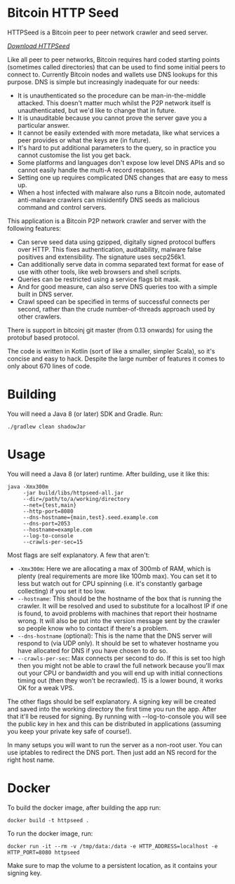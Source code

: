 Bitcoin HTTP Seed
=================

HTTPSeed is a Bitcoin peer to peer network crawler and seed server.

*[Download HTTPSeed](https://github.com/bitcoinj/httpseed/releases)*

Like all peer to peer networks, Bitcoin requires hard coded starting points (sometimes called directories) that can be used to
find some initial peers to connect to. Currently Bitcoin nodes and wallets use DNS lookups for this purpose. DNS is
simple but increasingly inadequate for our needs:

* It is unauthenticated so the procedure can be man-in-the-middle attacked. This doesn't matter much whilst the P2P
  network itself is unauthenticated, but we'd like to change that in future.
* It is unauditable because you cannot prove the server gave you a particular answer.
* It cannot be easily extended with more metadata, like what services a peer provides or what the keys are (in future).
* It's hard to put additional parameters to the query, so in practice you cannot customise the list you get back.
* Some platforms and languages don't expose low level DNS APIs and so cannot easily handle the multi-A record responses.
* Setting one up requires complicated DNS changes that are easy to mess up.
* When a host infected with malware also runs a Bitcoin node, automated anti-malware crawlers can misidentify DNS seeds
  as malicious command and control servers.

This application is a Bitcoin P2P network crawler and server with the following features:

* Can serve seed data using gzipped, digitally signed protocol buffers over HTTP. This fixes authentication,
  auditability, malware false positives and extensibility. The signature uses secp256k1.
* Can additionally serve data in comma separated text format for ease of use with other tools, like
  web browsers and shell scripts.
* Queries can be restricted using a service flags bit mask.
* And for good measure, can also serve DNS queries too with a simple built in DNS server.
* Crawl speed can be specified in terms of successful connects per second, rather than the crude number-of-threads
  approach used by other crawlers.

There is support in bitcoinj git master (from 0.13 onwards) for using the protobuf based protocol.

The code is written in Kotlin (sort of like a smaller, simpler Scala), so it's concise and easy to hack. Despite the
large number of features it comes to only about 670 lines of code.

Building
========

You will need a Java 8 (or later) SDK and Gradle. Run:

```shell script
./gradlew clean shadowJar
```

Usage
=====

You will need a Java 8 (or later) runtime. After building, use it like this:

```shell script
java -Xmx300m
     -jar build/libs/httpseed-all.jar
     --dir=/path/to/a/working/directory
     --net={test,main}
     --http-port=8080
     --dns-hostname={main,test}.seed.example.com
     --dns-port=2053
     --hostname=example.com
     --log-to-console
     --crawls-per-sec=15
```

Most flags are self explanatory. A few that aren't:

* `-Xmx300m`: Here we are allocating a max of 300mb of RAM, which is plenty (real requirements are more like 100mb max).
  You can set it to less but watch out for CPU spinning (i.e. it's constantly garbage collecting) if you set it too low.
* `--hostname`: This should be the hostname of the box that is running the crawler. It will be resolved and used to
  substitute for a localhost IP if one is found, to avoid problems with machines that report their hostname wrong.
  It will also be put into the version message sent by the crawler so people know who to contact if there's a problem.
* `--dns-hostname` (optional): This is the name that the DNS server will respond to (via UDP only). It
  should be set to whatever hostname you have allocated for DNS if you have chosen to do so.
* `--crawls-per-sec`: Max connects per second to do. If this is set too high then you might not be able to crawl
  the full network because you'll max out your CPU or bandwidth and you will end up with initial connections timing
  out (then they won't be recrawled). 15 is a lower bound, it works OK for a weak VPS.

The other flags should be self explanatory. A signing key will be created and saved into the working directory the first
time you run the app. After that it'll be reused for signing. By running with --log-to-console you will see the public
key in hex and this can be distributed in applications (assuming you keep your private key safe of course!).

In many setups you will want to run the server as a non-root user. You can use iptables to redirect the DNS port. Then
just add an NS record for the right host name.

Docker
======

To build the docker image, after building the app run:

```shell script
docker build -t httpseed .
```

To run the docker image, run:

```shell script
docker run -it --rm -v /tmp/data:/data -e HTTP_ADDRESS=localhost -e HTTP_PORT=8080 httpseed
```

Make sure to map the volume to a persistent location, as it contains your signing key.
